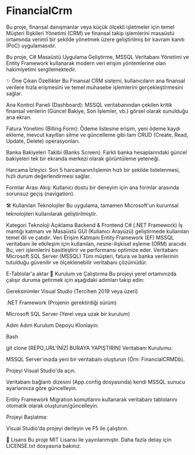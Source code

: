 # FinancialCrm
Bu proje, finansal danışmanlar veya küçük ölçekli işletmeler için temel Müşteri İlişkileri Yönetimi (CRM) ve finansal takip işlemlerini masaüstü ortamında verimli bir şekilde yönetmek üzere geliştirilmiş bir kavram kanıtı (PoC) uygulamasıdır.

Bu proje, C# Masaüstü Uygulama Geliştirme, MSSQL Veritabanı Yönetimi ve Entity Framework kullanarak modern veri erişim yöntemlerine olan hakimiyetimi sergilemektedir.

✨ Öne Çıkan Özellikler
Bu Finansal CRM sistemi, kullanıcıların ana finansal verilere hızla erişmesini ve temel muhasebe işlemlerini gerçekleştirmesini sağlar.

Ana Kontrol Paneli (Dashboard): MSSQL veritabanından çekilen kritik finansal verilerin (Güncel Bakiye, Son İşlemler, vb.) görsel olarak sunulduğu ana ekran.

Fatura Yönetimi (Billing Form): Ödeme listesine erişim, yeni ödeme kaydı ekleme, mevcut kayıtları silme ve güncelleme gibi tam CRUD (Create, Read, Update, Delete) operasyonları.

Banka Bakiyeleri Takibi (Banks Screen): Farklı banka hesaplarındaki güncel bakiyeleri tek bir ekranda merkezi olarak görüntüleme yeteneği.

Harcama İzleyici: Son 5 harcamanın/işlemin hızlı bir şekilde listelenmesi, hızlı durum değerlendirmesi sağlar.

Formlar Arası Akış: Kullanıcı dostu bir deneyim için ana formlar arasında sorunsuz geçiş (navigation).

🛠️ Kullanılan Teknolojiler
Bu uygulama, tamamen Microsoft'un kurumsal teknolojileri kullanılarak geliştirilmiştir.

Kategori	Teknoloji	Açıklama
Backend & Frontend	C# (.NET Framework)	İş mantığı katmanı ve Masaüstü GUI (Kullanıcı Arayüzü) geliştirmede kullanılan temel dil ve çatıdır.
Veri Erişim Katmanı	Entity Framework (EF)	MSSQL veritabanı ile etkileşim için kullanılan, nesne-ilişkisel eşleme (ORM) aracıdır. Bu, veri işlemlerini basitleştirir ve performansı optimize eder.
Veritabanı	Microsoft SQL Server (MSSQL)	Tüm müşteri, fatura ve banka verilerinin tutulduğu güvenilir ve ölçeklenebilir veritabanı çözümüdür.

E-Tablolar'a aktar
🚀 Kurulum ve Çalıştırma
Bu projeyi yerel ortamınızda çalışır duruma getirmek için aşağıdaki adımları takip edin:

Gereksinimler
Visual Studio (Tercihen 2019 veya üzeri)

.NET Framework (Projenin gerektirdiği sürüm)

Microsoft SQL Server (Yerel veya uzak bir kurulum)

Adım Adım Kurulum
Depoyu Klonlayın:

Bash

git clone [REPO_URL'İNİZİ BURAYA YAPIŞTIRIN]
Veritabanı Kurulumu:

MSSQL Server'ınızda yeni bir veritabanı oluşturun (Örn: FinancialCRMDb).

Projeyi Visual Studio'da açın.

Veritabanı bağlantı dizesini (App.config dosyasında) kendi MSSQL sunucu ayarlarınıza göre güncelleyin.

Entity Framework Migration komutlarını kullanarak veritabanı tablolarını otomatik olarak oluşturun/güncelleyin.

Projeyi Başlatma:

Visual Studio'da projeyi derleyin ve F5 ile çalıştırın.

📄 Lisans
Bu proje MIT Lisansı ile yayınlanmıştır. Daha fazla detay için LICENSE.txt dosyasına bakınız.
